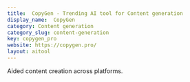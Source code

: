 ```yaml
---
title:  CopyGen - Trending AI tool for Content generation
display_name:  CopyGen
category: Content generation
category_slug: content-generation
key: copygen_pro
website: https://copygen.pro/
layout: aitool
---
```


Aided content creation across platforms.

